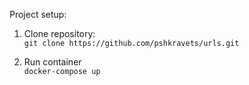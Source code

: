Project setup: 

1) Clone repository: <br>
`git clone https://github.com/pshkravets/urls.git`
   
2) Run container <br>
`docker-compose up`